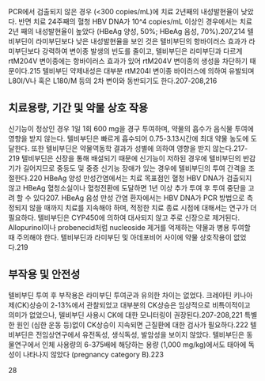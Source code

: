 PCR에서 검출되지 않은 경우 (<300 copies/mL)에 치료 2년째의 내성발현율이 낮았다. 반면 치료 24주째의 혈청 HBV DNA가 10^4 copies/mL 이상인 경우에서는 치료 2년 째의 내성발현율이 높았다 (HBeAg 양성, 50%; HBeAg 음성, 70%).207,214
텔비부딘이 라미부딘보다 낮은 내성발현율을 보인 것은 텔비부딘의 항바이러스 효과가 라미부딘보다 강력하여 변이종 발생의 빈도를 줄이고, 텔비부딘은 라미부딘과 다르게 rtM204V 변이종에는 항바이러스 효과가 있어 rtM204V 변이종의 생성을 차단하기 때문이다.215 텔비부딘 약제내성은 대부분 rtM204I 변이종 바이러스에 의하여 유발되며 L80I/V나 혹은 L180/M 등의 2차 변이와 동반되기도 한다.207-208,216

## 치료용량, 기간 및 약물 상호 작용
신기능이 정상인 경우 1일 1회 600 mg을 경구 투여하며, 약물의 흡수가 음식물 투여에 영향을 받지 않는다. 텔비부딘은 빠르게 흡수되어 0.75-3.13시간에 최대 약물 농도에 도달한다. 또한 텔비부딘은 약물역동학 결과가 성별에 의하여 영향을 받지 않는다.217-219 텔비부딘은 신장을 통해 배설되기 때문에 신기능이 저하된 경우에 텔비부딘의 반감기가 길어지므로 중등도 및 중증 신기능 장애가 있는 경우에 텔비부딘의 투여 간격을 조절한다.220
HBeAg 양성 만성간염에서는 치료 목표점인 혈청 HBV DNA가 검출되지 않고 HBeAg 혈청소실이나 혈청전환에 도달하면 1년 이상 추가 투여 후 투여 중단을 고려 할 수 있다207. HBeAg 음성 만성 간염 환자에서는 HBV DNA가 PCR 방법으로 측정되지 않을 때까지 치료를 지속해야 하며, 적정한 치료 종료 시점에 대해서는 연구가 더 필요하다.
텔비부딘은 CYP450에 의하여 대사되지 않고 주로 신장으로 제거된다. Allopurinol이나 probenecid처럼 nucleoside 제거를 억제하는 약물과 병용 투여할 때 주의해야 한다. 텔비부딘과 라미부딘 및 아데포비어 사이에 약물 상호작용이 없었다.219

## 부작용 및 안전성
텔비부딘 투여 후 부작용은 라미부딘 투여군과 유의한 차이는 없었다. 크레아틴 키나아제(CK)상승이 2-13%에서 관찰되었고 대부분의 CK상승은 임상적으로 비특이적이고 의미가 없었으나, 텔비부딘 사용시 CK에 대한 모니터링이 권장된다.207-208,221 특별한 원인 (심한 운동 등)없이 CK상승이 지속되면 근질환에 대한 검사가 필요하다.222
텔비부딘은 전임상연구에서 유전독성, 생식독성, 발암성을 보이지 않았다. 텔비부딘은 동물연구에서 인체 사용량의 6-375배에 해당하는 용량 (1,000 mg/kg)에서도 태아에 독성이 나타나지 않았다 (pregnancy category B).223

<PAGE>28